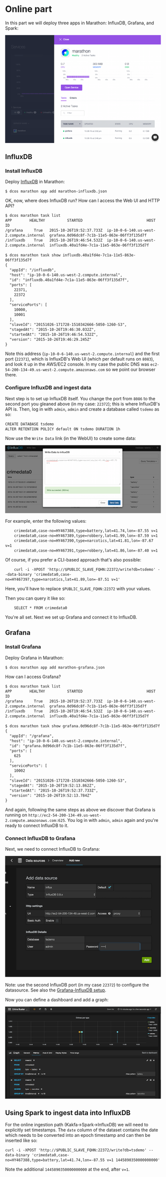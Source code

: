 # Online part

In this part we will deploy three apps in Marathon: InfluxDB, Grafana, and Spark:

![Marathon apps deployed](../img/marathon-apps-deployed.png)

## InfluxDB

### Install InfluxDB

Deploy [InfluxDB](https://influxdb.com/docs/v0.9/introduction/overview.html) in Marathon:

    $ dcos marathon app add marathon-influxdb.json

OK, now, where does InfluxDB run? How can I access the Web UI and HTTP API?

    $ dcos marathon task list
    APP        HEALTHY          STARTED                             HOST                    ID
    /grafana     True   2015-10-26T19:52:37.733Z  ip-10-0-6-140.us-west-2.compute.internal  grafana.0d96dc8f-7c1b-11e5-863e-06ff3f135d7f
    /influxdb    True   2015-10-26T19:46:54.532Z  ip-10-0-6-140.us-west-2.compute.internal  influxdb.40a1fd4e-7c1a-11e5-863e-06ff3f135d7f
    
    $ dcos marathon task show influxdb.40a1fd4e-7c1a-11e5-863e-06ff3f135d7f
    {
      "appId": "/influxdb",
      "host": "ip-10-0-6-140.us-west-2.compute.internal",
      "id": "influxdb.40a1fd4e-7c1a-11e5-863e-06ff3f135d7f",
      "ports": [
        22371,
        22372
      ],
      "servicePorts": [
        10000,
        10001
      ],
      "slaveId": "20151026-171728-1510342666-5050-1260-S3",
      "stagedAt": "2015-10-26T19:46:30.032Z",
      "startedAt": "2015-10-26T19:46:54.532Z",
      "version": "2015-10-26T19:46:29.245Z"
    }

Note this address (`ip-10-0-6-140.us-west-2.compute.internal`) and the first port (`22371`), which is InfluxDB's Web UI (which per default runs on `8083`), and look it up in the AWS/EC2 console. In my case the public DNS was `ec2-54-200-134-49.us-west-2.compute.amazonaws.com` so we point our browser there.

### Configure InfluxDB and ingest data

Next step is to set up InfluxDB itself. You change the port from `8086` to the second port you gleaned above (in my case: `22372`); this is where InfluxDB's API is. Then, log in with `admin`, `admin` and create a database called `tsdemo` as so:

    CREATE DATABASE tsdemo
    ALTER RETENTION POLICY default ON tsdemo DURATION 1h

Now use the `Write Data` link (in the WebUI) to create some data:

![Influx Write Data](../img/influx-write-data.png)

For example, enter the following values:

        crimedata0,case-no=HY467388,type=battery,lat=41.74,lon=-87.55 v=1
        crimedata0,case-no=HY467389,type=robbery,lat=41.99,lon=-87.59 v=1
        crimedata0,case-no=HY467390,type=narcotics,lat=41.81,lon=-87.67 v=1
        crimedata0,case-no=HY467391,type=robbery,lat=41.86,lon=-87.40 v=1

Of course, if you prefer a CLI-based approach that's also possible:

        curl -i -XPOST 'http://$PUBLIC_SLAVE_FQHN:22372/write?db=tsdemo' --data-binary 'crimedata0,case-no=HY467397,type=narcotics,lat=41.89,lon=-87.51 v=1'

Here, you'll have to replace `$PUBLIC_SLAVE_FQHN:22372` with your values. 

Then you can query it like so:

        SELECT * FROM crimedata0

You're all set. Next we set up Grafana and connect it to InfluxDB.

## Grafana

### Install Grafana

Deploy Grafana in Marathon:

    $ dcos marathon app add marathon-grafana.json

How can I access Grafana?

    $ dcos marathon task list
    APP        HEALTHY          STARTED                             HOST                    ID
    /grafana     True   2015-10-26T19:52:37.733Z  ip-10-0-6-140.us-west-2.compute.internal  grafana.0d96dc8f-7c1b-11e5-863e-06ff3f135d7f
    /influxdb    True   2015-10-26T19:46:54.532Z  ip-10-0-6-140.us-west-2.compute.internal  influxdb.40a1fd4e-7c1a-11e5-863e-06ff3f135d7f
    
    $ dcos marathon task show grafana.0d96dc8f-7c1b-11e5-863e-06ff3f135d7f
    {
      "appId": "/grafana",
      "host": "ip-10-0-6-140.us-west-2.compute.internal",
      "id": "grafana.0d96dc8f-7c1b-11e5-863e-06ff3f135d7f",
      "ports": [
        625
      ],
      "servicePorts": [
        10002
      ],
      "slaveId": "20151026-171728-1510342666-5050-1260-S3",
      "stagedAt": "2015-10-26T19:52:13.862Z",
      "startedAt": "2015-10-26T19:52:37.733Z",
      "version": "2015-10-26T19:52:13.784Z"
    }

And again, following the same steps as above we discover that Grafana is running on `http://ec2-54-200-134-49.us-west-2.compute.amazonaws.com:625`. 
You log in with `admin`, `admin` again and you're ready to connect InfluxDB to it.

### Connect InfluxDB to Grafana

Next, we need to connect InfluxDB to Grafana:

![Grafana Influx Setup](../img/grafana-influx-setup.png)

Note: use the second InfluxDB port (in my case `22372`) to configure the datasource. See also the [Grafana-InfluxDB setup](http://docs.grafana.org/datasources/influxdb/).

Now you can define a dashboard and add a graph:

![Grafana Graph Setup](../img/grafana-graph-setup.png)


## Using Spark to ingest data into InfluxDB

For the online ingestion path (Kakfa->Spark->InfluxDB) we will need to explicitly set timestamps. The `date` column of the dataset contains the date which needs to be converted into an epoch timestamp and can then be inserted like so:

    curl -i -XPOST 'http://$PUBLIC_SLAVE_FQHN:22372/write?db=tsdemo' --data-binary 'crimedata0,case-no=HY467388,type=battery,lat=41.74,lon=-87.55 v=1 1445890350000000000'

Note the additional `1445890350000000000` at the end, after `v=1`.
